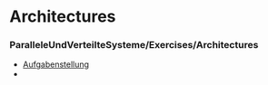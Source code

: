 # Architectures
### ParalleleUndVerteilteSysteme/Exercises/Architectures 

- [Aufgabenstellung](Tasks.md)
- 